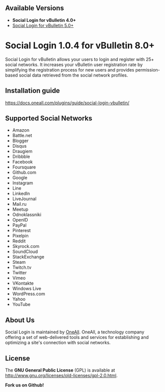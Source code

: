 ## Available Versions
* **Social Login for vBulletin 4.0+**
* [Social Login for vBulletin 5.0+](https://github.com/oneall/social-login-vbulletin/tree/vbulletin/5.0+)

# Social Login 1.0.4 for vBulletin 8.0+
Social Login for vBulletin allows your users to login and register with 25+ social networks. 
It increases your vBulletin user registration rate by simplifying the registration process for 
new users and provides permission-based social data retrieved from the social network profiles.


## Installation guide
https://docs.oneall.com/plugins/guide/social-login-vbulletin/

## Supported Social Networks
* Amazon
* Battle.net
* Blogger
* Disqus
* Draugiem
* Dribbble
* Facebook
* Foursquare
* Github.com
* Google
* Instagram
* Line
* LinkedIn
* LiveJournal
* Mail.ru
* Meetup
* Odnoklassniki
* OpenID
* PayPal
* Pinterest
* Pixelpin
* Reddit
* Skyrock.com
* SoundCloud
* StackExchange
* Steam
* Twitch.tv
* Twitter
* Vimeo
* VKontakte
* Windows Live
* WordPress.com
* Yahoo
* YouTube

## About Us
Social Login is maintained by [OneAll](http://www.oneall.com/). OneAll, a technology company offering a set of 
web-delivered tools and services for establishing and optimizing a site's connection with social networks.


## License
The **GNU General Public License** (GPL) is available at http://www.gnu.org/licenses/old-licenses/gpl-2.0.html.


**Fork us on Github!**
